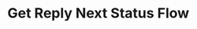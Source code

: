 # Get Reply Next Status Flow

<api-endpoint openapi-path="../openapi.json" endpoint="/reply/{reply_id}/status" method="get"/>